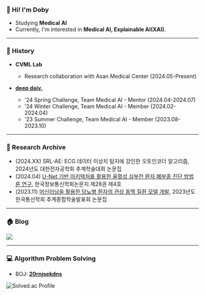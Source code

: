 ### 👋 Hi! I'm Doby 
* Studying <b>Medical AI</b>
* Currently, I'm interested in <b>Medical AI, Explainable AI(XAI)</b>.
* * *
### 🦾 History
* <b>CVML Lab</b>
  * Research collaboration with Asan Medical Center (2024.05-Present)

* <b><a href="https://deepdaiv.oopy.io/">deep daiv.</a></b>
  * '24 Spring Challenge, Team Medical AI - Mentor (2024.04-2024.07)
  * '24 Winter Challenge, Team Medical AI - Member (2024.02-2024.04)
  * '23 Summer Challenge, Team Medical AI - Member (2023.08-2023.10)

* * *
### 📂 Research Archive
* (2024.XX) SRL-AE: ECG 데이터 이상치 탐지에 강인한 오토인코더 알고리즘, 2024년도 대한전자공학회 추계학술대회 논문집
* (2024.04) <a href="https://www.dbpia.co.kr/journal/articleDetail?nodeId=NODE11758380">U-Net 기반 아키텍처를 활용한 울혈성 심부전 환자 폐부종 진단 방법론 연구</a>, 한국정보통신학회논문지 제28권 제4호
* (2023.11) <a href="https://www.dbpia.co.kr/journal/articleDetail?nodeId=NODE11667724">머신러닝을 활용한 당뇨병 환자의 관상 동맥 질환 모델 개발</a>, 2023년도 한국통신학회 추계종합학술발표회 논문집
* * *
### 🏠 Blog
<a href="https://draw-code-boy.tistory.com/"><img src="https://img.shields.io/badge/Doby's Lab-F36D5D?style=flat-square&logo=Tistory&logoColor=FFFFFF"/></a>
* * *
### 💻 Algorithm Problem Solving
* BOJ: <b>[20rnjsekdns](https://www.acmicpc.net/user/20rnjsekdns)</b>

![Solved.ac Profile](http://mazassumnida.wtf/api/v2/generate_badge?boj=20rnjsekdns)
